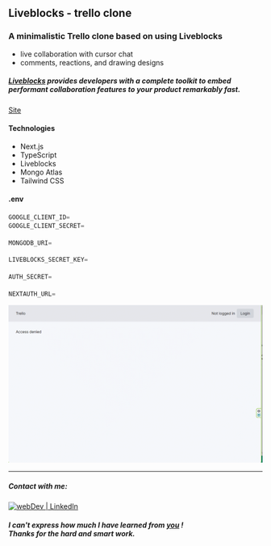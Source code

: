 ## Liveblocks - trello clone

### A minimalistic Trello clone based on using Liveblocks

- live collaboration with cursor chat
- comments, reactions, and drawing designs

##### [Liveblocks](https://liveblocks.io/) provides developers with a complete toolkit to embed performant collaboration features to your product remarkably fast.

[Site](https://liveblocks-trello-sxidsvit.vercel.app/)

#### Technologies

- Next.js
- TypeScript
- Liveblocks
- Mongo Atlas
- Tailwind CSS

#### .env

```js 
GOOGLE_CLIENT_ID=
GOOGLE_CLIENT_SECRET=

MONGODB_URI=

LIVEBLOCKS_SECRET_KEY=

AUTH_SECRET=

NEXTAUTH_URL=

```

![](demo.gif)

---

##### Contact with me:

[<img alt="webDev | LinkedIn" src="https://img.shields.io/badge/linkedin-0077B5.svg?&style=for-the-badge&logo=linkedin&logoColor=white" />][linkedin]

[linkedin]: https://www.linkedin.com/in/sergiy-antonyuk/

##### I can't express how much I have learned from [you](https://www.youtube.com/@CodingWithDawid) ! <br> Thanks for the hard and smart work.
